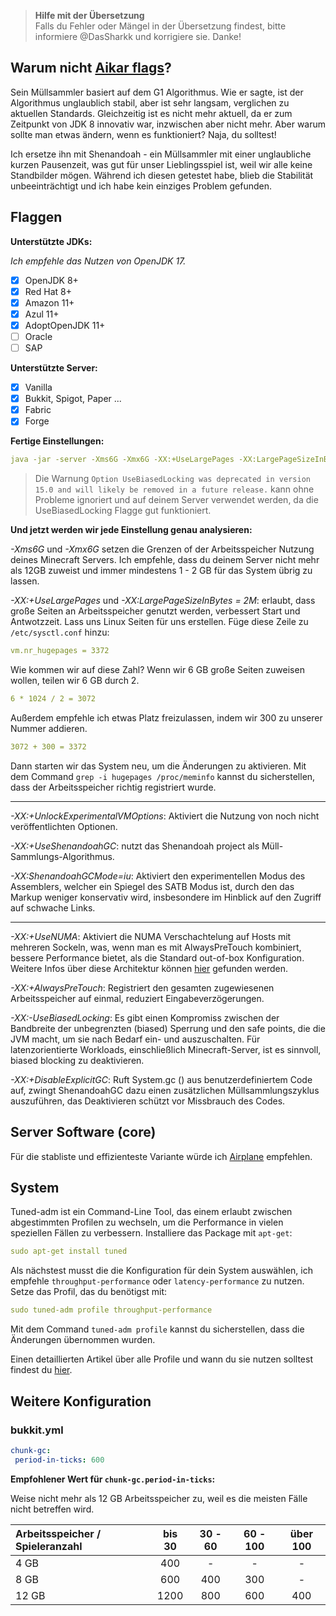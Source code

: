 > **Hilfe mit der Übersetzung**  
> Falls du Fehler oder Mängel in der Übersetzung findest, bitte informiere @DasSharkk und korrigiere sie. Danke!

## Warum nicht [Aikar flags](https://aikar.co/2018/07/02/tuning-the-jvm-g1gc-garbage-collector-flags-for-minecraft/)?

Sein Müllsammler basiert auf dem G1 Algorithmus. Wie er sagte, ist der Algorithmus unglaublich stabil, aber ist sehr langsam, verglichen zu aktuellen Standards. Gleichzeitig ist es nicht mehr aktuell, da er zum Zeitpunkt von JDK 8 innovativ war, inzwischen aber nicht mehr. Aber warum sollte man etwas ändern, wenn es funktioniert? Naja, du solltest!

Ich ersetze ihn mit Shenandoah - ein Müllsammler mit einer unglaubliche kurzen Pausenzeit, was gut für unser Lieblingsspiel ist, weil wir alle keine Standbilder mögen. Während ich diesen getestet habe, blieb die Stabilität unbeeinträchtigt und ich habe kein einziges Problem gefunden.

## Flaggen

**Unterstützte JDKs:**

*Ich empfehle das Nutzen von OpenJDK 17.*

- [x] OpenJDK 8+
- [x] Red Hat 8+
- [x] Amazon 11+
- [x] Azul 11+
- [x] AdoptOpenJDK 11+
- [ ] Oracle
- [ ] SAP

**Unterstützte Server:**

- [x] Vanilla
- [x] Bukkit, Spigot, Paper ...
- [x] Fabric
- [x] Forge

**Fertige Einstellungen:**

```yml
java -jar -server -Xms6G -Xmx6G -XX:+UseLargePages -XX:LargePageSizeInBytes=2M -XX:+UnlockExperimentalVMOptions -XX:+UseShenandoahGC -XX:ShenandoahGCMode=iu -XX:+UseNUMA -XX:+AlwaysPreTouch -XX:-UseBiasedLocking -XX:+DisableExplicitGC -Dfile.encoding=UTF-8 launcher-airplane.jar --nogui
```

> Die Warnung `Option UseBiasedLocking was deprecated in version 15.0 and will likely be removed in a future release.` kann ohne Probleme ignoriert und auf deinem Server verwendet werden, da die UseBiasedLocking Flagge gut funktioniert.

**Und jetzt werden wir jede Einstellung genau analysieren:**

 *-Xms6G* und *-Xmx6G* setzen die Grenzen of der Arbeitsspeicher Nutzung deines Minecraft Servers. Ich empfehle, dass du deinem Server nicht mehr als 12GB zuweist und immer mindestens 1 - 2 GB für das System übrig zu lassen.

 *-XX:+UseLargePages* und *-XX:LargePageSizeInBytes = 2M*: erlaubt, dass große Seiten an Arbeitsspeicher genutzt werden, verbessert Start und Antwotzzeit.  Lass uns Linux Seiten für uns erstellen.  Füge diese Zeile zu `/etc/sysctl.conf` hinzu:

```yml
vm.nr_hugepages = 3372
```

Wie kommen wir auf diese Zahl? Wenn wir 6 GB große Seiten zuweisen wollen, teilen wir 6 GB durch 2.

```yml
6 * 1024 / 2 = 3072
```

Außerdem empfehle ich etwas Platz freizulassen, indem wir 300 zu unserer Nummer addieren.

```yml
3072 + 300 = 3372
```

Dann starten wir das System neu, um die Änderungen zu aktivieren. Mit dem Command `grep -i hugepages /proc/meminfo` kannst du sicherstellen, dass der Arbeitsspeicher richtig registriert wurde.

---
*-XX:+UnlockExperimentalVMOptions*: Aktiviert die Nutzung von noch nicht veröffentlichten Optionen.

*-XX:+UseShenandoahGC*: nutzt das Shenandoah project als Müll-Sammlungs-Algorithmus.

*-XX:ShenandoahGCMode=iu*: Aktiviert den experimentellen Modus des Assemblers, welcher ein Spiegel des SATB Modus ist, durch den das Markup weniger konservativ wird, insbesondere im Hinblick auf den Zugriff auf schwache Links.

---
*-XX:+UseNUMA*: Aktiviert die NUMA Verschachtelung auf Hosts mit mehreren Sockeln, was, wenn man es mit AlwaysPreTouch kombiniert, bessere Performance bietet, als die Standard out-of-box Konfiguration.  Weitere Infos über diese Architektur können [hier](https://en.wikipedia.org/wiki/Non-uniform_memory_access) gefunden werden.

*-XX:+AlwaysPreTouch*: Registriert den gesamten zugewiesenen Arbeitsspeicher auf einmal, reduziert Eingabeverzögerungen.

*-XX:-UseBiasedLocking*: Es gibt einen Kompromiss zwischen der Bandbreite der unbegrenzten (biased) Sperrung und den safe points, die die JVM macht, um sie nach Bedarf ein- und auszuschalten. Für latenzorientierte Workloads, einschließlich Minecraft-Server, ist es sinnvoll, biased blocking zu deaktivieren.

*-XX:+DisableExplicitGC*: Ruft System.gc () aus benutzerdefiniertem Code auf, zwingt ShenandoahGC dazu einen zusätzlichen Müllsammlungszyklus auszuführen, das Deaktivieren schützt vor Missbrauch des Codes.

## Server Software (core)

Für die stabliste und effizienteste Variante würde ich [Airplane](https://github.com/TECHNOVE/Airplane) empfehlen.

## System

Tuned-adm ist ein Command-Line Tool, das einem erlaubt zwischen abgestimmten Profilen zu wechseln, um die Performance in vielen speziellen Fällen zu verbessern.  Installiere das Package mit `apt-get`:

```yml
sudo apt-get install tuned
```

Als nächstest musst die die Konfiguration für dein System auswählen, ich empfehle `throughput-performance` oder `latency-performance` zu nutzen. Setze das Profil, das du benötigst mit:

```yml
sudo tuned-adm profile throughput-performance
```

Mit dem Command `tuned-adm profile` kannst du sicherstellen, dass die Änderungen übernommen wurden.

Einen detaillierten Artikel über alle Profile und wann du sie nutzen solltest findest du [hier](https://access.redhat.com/documentation/en-us/red_hat_enterprise_linux/7/html/performance_tuning_guide/sect-red_hat_enterprise_linux-performance_tuning_guide-tool_reference-tuned_adm).

## Weitere Konfiguration

### bukkit.yml

```yml
chunk-gc:
 period-in-ticks: 600
```

**Empfohlener Wert für `chunk-gc.period-in-ticks`:**

Weise nicht mehr als 12 GB Arbeitsspeicher zu, weil es die meisten Fälle nicht betreffen wird.

| Arbeitsspeicher / Spieleranzahl | bis 30 | 30 - 60 | 60 - 100 | über 100 |
| :--- | :---: | :---: | :---: | :---: |
| 4 GB | 400 | - | - | - |
| 8 GB | 600 | 400 | 300 | - |
| 12 GB | 1200 | 800 | 600 | 400 |
